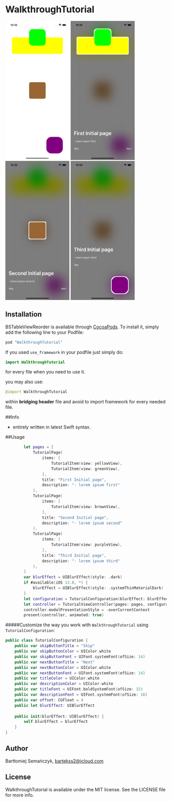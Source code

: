 # WalkthroughTutorial

<img src="Assets/1.png" width="200">
<img src="Assets/2.png" width="200">
<img src="Assets/3.png" width="200">
<img src="Assets/4.png" width="200">

## Installation

BSTableViewReorder is available through [CocoaPods](http://cocoapods.org). To install
it, simply add the following line to your Podfile:

```ruby
pod "WalkthroughTutorial"
```

If you used `use_framework` in your podfile just simply do:

```Swift
import WalkthroughTutorial

```

for every file when you need to use it.

you may also use:

```Swift
@import WalkthroughTutorial

```

within **bridging header** file and avoid to import framework for every needed file.


##Info

- entirely written in latest Swift syntax.

##Usage

```Swift
        let pages = [
            TutorialPage(
                items: [
                    TutorialItem(view: yellowView),
                    TutorialItem(view: greenView),
                ],
                title: "First Initial page",
                description: "- lorem ipsum first"
            ),
            TutorialPage(
                items: [
                    TutorialItem(view: brownView),
                ],
                title: "Second Initial page",
                description: "- lorem ipsum second"
            ),
            TutorialPage(
                items: [
                    TutorialItem(view: purpleView),
                ],
                title: "Third Initial page",
                description: "- lorem ipsum third"
            ),
        ]
        var blurEffect = UIBlurEffect(style: .dark)
        if #available(iOS 13.0, *) {
            blurEffect = UIBlurEffect(style: .systemThinMaterialDark)
        }
        let configuration = TutorialConfiguration(blurEffect: blurEffect)
        let controller = TutorialViewController(pages: pages, configuration: configuration)
        controller.modalPresentationStyle = .overCurrentContext
        present(controller, animated: true)
```

#####Customize the way you work with `WalkthroughTutorial` using `TutorialConfiguration`:

```Swift
public class TutorialConfiguration {
    public var skipButtonTitle = "Skip"
    public var skipButtonColor = UIColor.white
    public var skipButtonFont = UIFont.systemFont(ofSize: 14)
    public var nextButtonTitle = "Next"
    public var nextButtonColor = UIColor.white
    public var nextButtonFont = UIFont.systemFont(ofSize: 14)
    public var titleColor = UIColor.white
    public var descriptionColor = UIColor.white
    public var titleFont = UIFont.boldSystemFont(ofSize: 32)
    public var descriptionFont = UIFont.systemFont(ofSize: 16)
    public var offset: CGFloat = 4
    public let blurEffect: UIBlurEffect
    
    public init(blurEffect: UIBlurEffect) {
        self.blurEffect = blurEffect
    }
}
```


## Author

Bartłomiej Semańczyk, bartekss2@icloud.com

## License

WalkthroughTutorial is available under the MIT license. See the LICENSE file for more info.
